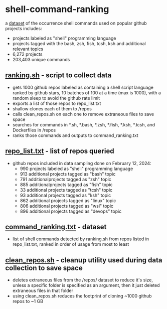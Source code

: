 # shell-command-ranking

a [dataset](https://github.com/sirredbeard/shell-command-ranking/raw/main/command_ranking.txt) of the occurrence shell commands used on popular github projects
includes: 
* projects labeled as "shell" programming language
* projects tagged with the bash, zsh, fish, tcsh, ksh and additional relevant topics
* 6,272 projects
* 203,403 unique commands

## [ranking.sh](https://github.com/sirredbeard/shell-command-ranking/blob/main/ranking.sh) - script to collect data

* gets 1000 github repos labeled as containing a shell script language ranked by github stars, 10 batches of 100 at a time (max is 1000), with a random sleep to avoid the github rate limit
* exports a list of those repos to repo_list.txt
* shallow clones each of them to /repos
* calls clean_repos.sh on each one to remove extraneous files to save space
* searches for commands in *.sh, *.bash, *.zsh, *.fish, *.ksh, *.tcsh, and Dockerfiles in /repos
* ranks those commands and outputs to command_ranking.txt

## [repo_list.txt](https://github.com/sirredbeard/shell-command-ranking/blob/main/repo_list.txt) - list of repos queried

* github repos included in data sampling done on February 12, 2024:
    * 990 projects labeled as "shell" programming language
    * 913 additional projects tagged as "bash" topic
    * 791 additionalprojects tagged as "zsh" topic
    * 885 additionalprojects tagged as "fish" topic
    * 33 additional projects tagged as "tcsh" topic
    * 93 additional projects tagged as "ksh" topic
    * 862 additional projects tagged as "linux" topic
    * 806 additional projects tagged as "wsl" topic
    * 896 additional projects tagged as "devops" topic

## [command_ranking.txt](https://github.com/sirredbeard/shell-command-ranking/blob/main/command_ranking.txt) - dataset

* list of shell commands detected by ranking.sh from repos listed in repo_list.txt, ranked in order of usage from most to least

## [clean_repos.sh](https://github.com/sirredbeard/shell-command-ranking/blob/main/clean_repos.sh) - cleanup utility used during data collection to save space

* deletes extraneous files from the /repos/ dataset to reduce it's size, unless a specific folder is specified as an argument, then it just deleted extraneous files in that folder
* using clean_repos.sh reduces the footprint of cloning ~1000 github repos to ~1 GB
